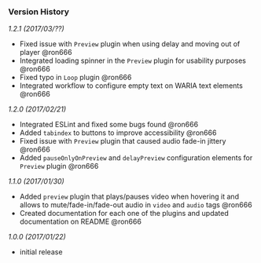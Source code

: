 ### Version History

*1.2.1 (2017/03/??)*

* Fixed issue with `Preview` plugin when using delay and moving out of player @ron666
* Integrated loading spinner in the `Preview` plugin for usability purposes @ron666
* Fixed typo in `Loop` plugin @ron666
* Integrated workflow to configure empty text on WARIA text elements @ron666

*1.2.0 (2017/02/21)*

* Integrated ESLint and fixed some bugs found @ron666
* Added `tabindex` to buttons to improve accessibility @ron666
* Fixed issue with `Preview` plugin that caused audio fade-in jittery @ron666
* Added `pauseOnlyOnPreview` and `delayPreview` configuration elements for `Preview` plugin @ron666

*1.1.0 (2017/01/30)*

* Added `preview` plugin that plays/pauses video when hovering it and allows to mute/fade-in/fade-out audio in `video` and `audio` tags @ron666
* Created documentation for each one of the plugins and updated documentation on README @ron666

*1.0.0 (2017/01/22)*

* initial release
